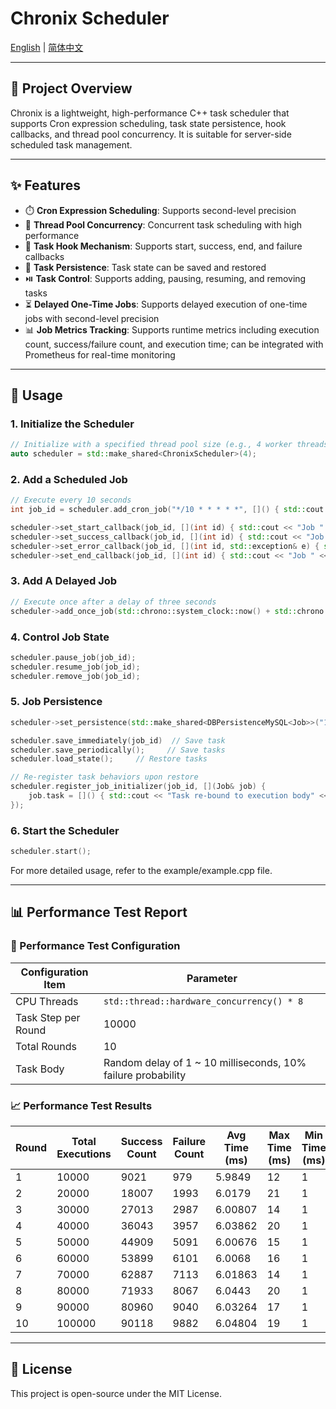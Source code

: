 # Chronix Scheduler 

[English](./README.md) | [简体中文](./README.zh.md)

---

## 🔧 Project Overview

Chronix is a lightweight, high-performance C++ task scheduler that supports Cron expression scheduling, task state persistence, hook callbacks, and thread pool concurrency. It is suitable for server-side scheduled task management.

---

## ✨ Features

- ⏱️ **Cron Expression Scheduling**: Supports second-level precision
- 🧵 **Thread Pool Concurrency**: Concurrent task scheduling with high performance
- 🧩 **Task Hook Mechanism**: Supports start, success, end, and failure callbacks
- 🔄 **Task Persistence**: Task state can be saved and restored
- ⏯️ **Task Control**: Supports adding, pausing, resuming, and removing tasks
- ⏳ **Delayed One-Time Jobs**: Supports delayed execution of one-time jobs with second-level precision
- 📊 **Job Metrics Tracking**: Supports runtime metrics including execution count, success/failure count, and execution time; can be integrated with Prometheus for real-time monitoring

---

## 🚀 Usage

### 1. Initialize the Scheduler

```cpp
// Initialize with a specified thread pool size (e.g., 4 worker threads)
auto scheduler = std::make_shared<ChronixScheduler>(4);
```

### 2. Add a Scheduled Job

```cpp
// Execute every 10 seconds
int job_id = scheduler.add_cron_job("*/10 * * * * *", []() { std::cout << "Job executing" << std::endl; });

scheduler->set_start_callback(job_id, [](int id) { std::cout << "Job " << id << " started" << std::endl; });
scheduler->set_success_callback(job_id, [](int id) { std::cout << "Job " << id << " completed successfully" << std::endl; });
scheduler->set_error_callback(job_id, [](int id, std::exception& e) { std::cerr << "Job " << id << " failed: " << e.what() << std::endl; });
scheduler->set_end_callback(job_id, [](int id) { std::cout << "Job " << id << " finished" << std::endl; });
```

### 3. Add A Delayed Job

```cpp
// Execute once after a delay of three seconds
scheduler->add_once_job(std::chrono::system_clock::now() + std::chrono::seconds(3), []() { printer("[任务2]延时3秒执行"); });
```

### 4. Control Job State

```cpp
scheduler.pause_job(job_id);
scheduler.resume_job(job_id);
scheduler.remove_job(job_id);
```

### 5. Job Persistence

```cpp
scheduler->set_persistence(std::make_shared<DBPersistenceMySQL<Job>>("127.0.0.1", 33036, "root", "******", "chronix"));

scheduler.save_immediately(job_id)  // Save task
scheduler.save_periodically();     // Save tasks
scheduler.load_state();     // Restore tasks

// Re-register task behaviors upon restore
scheduler.register_job_initializer(job_id, [](Job& job) {
    job.task = []() { std::cout << "Task re-bound to execution body" << std::endl; };
});
```

### 6. Start the Scheduler

```cpp
scheduler.start();
```
For more detailed usage, refer to the example/example.cpp file.

---

## 📊 Performance Test Report

### 🧪 Performance Test Configuration

| **Configuration Item** | **Parameter**                               |
| ---------------------- | ------------------------------------------- |
| CPU Threads            | `std::thread::hardware_concurrency() * 8`   |
| Task Step per Round    | 10000                                      |
| Total Rounds           | 10                                          |
| Task Body              | Random delay of 1 ~ 10 milliseconds, 10% failure probability |

### 📈 Performance Test Results

| Round | Total Executions | Success Count | Failure Count | Avg Time (ms) | Max Time (ms) | Min Time (ms) | Total Time (s) | Throughput (tps) | Success Rate (%) | Error Rate (%) |
|-------|------------------|----------------|----------------|----------------|----------------|----------------|----------------|-------------------|------------------|----------------|
| 1     | 10000            | 9021           | 979            | 5.9849         | 12             | 1              | 1.02697        | 9737.42           | 90.21            | 9.79           |
| 2     | 20000            | 18007          | 1993           | 6.0179         | 21             | 1              | 2.04834        | 9763.98           | 90.035           | 9.965          |
| 3     | 30000            | 27013          | 2987           | 6.00807        | 14             | 1              | 3.06734        | 9780.45           | 90.0433          | 9.95667        |
| 4     | 40000            | 36043          | 3957           | 6.03862        | 20             | 1              | 4.10746        | 9738.37           | 90.1075          | 9.8925         |
| 5     | 50000            | 44909          | 5091           | 6.00676        | 15             | 1              | 5.10629        | 9791.84           | 89.818           | 10.182         |
| 6     | 60000            | 53899          | 6101           | 6.0068         | 16             | 1              | 6.12775        | 9791.53           | 89.8317          | 10.1683        |
| 7     | 70000            | 62887          | 7113           | 6.01863        | 14             | 1              | 7.16137        | 9774.66           | 89.8386          | 10.1614        |
| 8     | 80000            | 71933          | 8067           | 6.0443         | 20             | 1              | 8.22544        | 9725.92           | 89.9163          | 10.0838        |
| 9     | 90000            | 80960          | 9040           | 6.03264        | 17             | 1              | 9.20744        | 9774.71           | 89.9556          | 10.0444        |
| 10    | 100000           | 90118          | 9882           | 6.04804        | 19             | 1              | 10.2544        | 9751.95           | 90.118           | 9.882          |

---

## 📄 License

This project is open-source under the MIT License.
